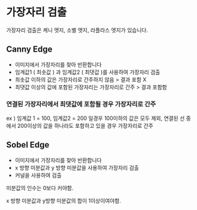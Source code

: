 # 가장자리 검출 

가장자리 검출은 케니 엣지, 소벨 엣지, 라플라스 엣지가 있습니다.

## Canny Edge

- 이미지에서 가장자리를 찾아 반환합니다
- 임계값1 ( 최솟값 ) 과 임계값2 ( 최댓값 )를 사용하여 가장자리 검출
- 최솟값 이하의 값은 가장자리로 간주하지 않음 > 결과 포함 X
- 최댓값 이상의 값에 포함된 가장자리는 가장자리로 간주 > 결과 포함함
### 연결된 가장자리에서 최댓값에 포함될 경우 가장자리로 간주

ex ) 임계값 1 = 100, 임계값2 = 200 일경우 100이하의 값은 모두 제외, 연결된 선 중에서 200이상의 값을 하나라도 포함하고 있을 경우 가장자리로 간주

## Sobel Edge

- 이미지에서 가장자리를 찾아 반환합니다
- x 방향 미분값과 y 방향 미분값을 사용하여 가장자리 검출
- 커널을 사용하여 검출


미분값의 인수는 0보다 커야함.

x 방향 미분값과 y방향 미분값의 합이 1이상이여야함.
